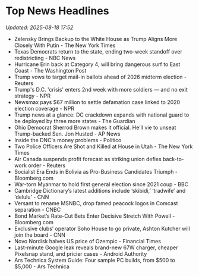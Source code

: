# Top News Headlines

_Updated: 2025-08-18 17:52_

- Zelensky Brings Backup to the White House as Trump Aligns More Closely With Putin - The New York Times
- Texas Democrats return to the state, ending two-week standoff over redistricting - NBC News
- Hurricane Erin back at Category 4, will bring dangerous surf to East Coast - The Washington Post
- Trump vows to target mail-in ballots ahead of 2026 midterm election - Reuters
- Trump's D.C. 'crisis' enters 2nd week with more soldiers — and no exit strategy - NPR
- Newsmax pays $67 million to settle defamation case linked to 2020 election coverage - NPR
- Trump news at a glance: DC crackdown expands with national guard to be deployed by three more states - The Guardian
- Ohio Democrat Sherrod Brown makes it official. He'll vie to unseat Trump-backed Sen. Jon Husted - AP News
- Inside the DNC's money problems - Politico
- Two Police Officers Are Shot and Killed at House in Utah - The New York Times
- Air Canada suspends profit forecast as striking union defies back-to-work order - Reuters
- Socialist Era Ends in Bolivia as Pro-Business Candidates Triumph - Bloomberg.com
- War-torn Myanmar to hold first general election since 2021 coup - BBC
- Cambridge Dictionary’s latest additions include ‘skibidi,’ ‘tradwife’ and ‘delulu’ - CNN
- Versant to rename MSNBC, drop famed peacock logos in Comcast separation - CNBC
- Bond Market’s Rate-Cut Bets Enter Decisive Stretch With Powell - Bloomberg.com
- Exclusive clubs’ operator Soho House to go private, Ashton Kutcher will join the board - CNN
- Novo Nordisk halves US price of Ozempic - Financial Times
- Last-minute Google leak reveals brand-new 67W charger, cheaper Pixelsnap stand, and pricier cases - Android Authority
- Ars Technica System Guide: Four sample PC builds, from $500 to $5,000 - Ars Technica